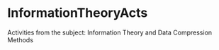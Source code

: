 # InformationTheoryActs
Activities from the subject: Information Theory and Data Compression Methods 
